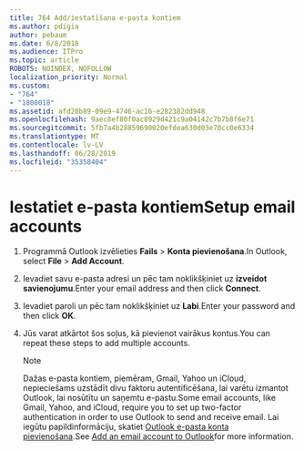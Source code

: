 ```yaml
---
title: 764 Add/iestatīšana e-pasta kontiem
ms.author: pdigia
author: pebaum
ms.date: 6/8/2018
ms.audience: ITPro
ms.topic: article
ROBOTS: NOINDEX, NOFOLLOW
localization_priority: Normal
ms.custom:
- "764"
- "1800018"
ms.assetid: afd20b89-09e9-4746-ac16-e282382dd948
ms.openlocfilehash: 9aec8ef80f0ac8929d421c9a04142c7b7b8f6e71
ms.sourcegitcommit: 5fb7a4b28859690020efdea630d03e70cc0e6334
ms.translationtype: MT
ms.contentlocale: lv-LV
ms.lasthandoff: 06/28/2019
ms.locfileid: "35358404"
---
```

# <a name="setup-email-accounts"></a><span data-ttu-id="dde5c-102">Iestatiet e-pasta kontiem</span><span class="sxs-lookup"><span data-stu-id="dde5c-102">Setup email accounts</span></span>

1. <span data-ttu-id="dde5c-103">Programmā Outlook izvēlieties **Fails** \> **Konta pievienošana**.</span><span class="sxs-lookup"><span data-stu-id="dde5c-103">In Outlook, select **File** \> **Add Account**.</span></span>

2. <span data-ttu-id="dde5c-104">Ievadiet savu e-pasta adresi un pēc tam noklikšķiniet uz **izveidot savienojumu**.</span><span class="sxs-lookup"><span data-stu-id="dde5c-104">Enter your email address and then click **Connect**.</span></span>

3. <span data-ttu-id="dde5c-105">Ievadiet paroli un pēc tam noklikšķiniet uz **Labi**.</span><span class="sxs-lookup"><span data-stu-id="dde5c-105">Enter your password and then click **OK**.</span></span>

4. <span data-ttu-id="dde5c-106">Jūs varat atkārtot šos soļus, kā pievienot vairākus kontus.</span><span class="sxs-lookup"><span data-stu-id="dde5c-106">You can repeat these steps to add multiple accounts.</span></span>

    > [!NOTE]
    > <span data-ttu-id="dde5c-107">Dažas e-pasta kontiem, piemēram, Gmail, Yahoo un iCloud, nepieciešams uzstādīt divu faktoru autentificēšana, lai varētu izmantot Outlook, lai nosūtītu un saņemtu e-pastu.</span><span class="sxs-lookup"><span data-stu-id="dde5c-107">Some email accounts, like Gmail, Yahoo, and iCloud, require you to set up two-factor authentication in order to use Outlook to send and receive email.</span></span> <span data-ttu-id="dde5c-108">Lai iegūtu papildinformāciju, skatiet [Outlook e-pasta konta pievienošana](https://support.office.com/article/6e27792a-9267-4aa4-8bb6-c84ef146101b.aspx).</span><span class="sxs-lookup"><span data-stu-id="dde5c-108">See [Add an email account to Outlook](https://support.office.com/article/6e27792a-9267-4aa4-8bb6-c84ef146101b.aspx)for more information.</span></span>
  
